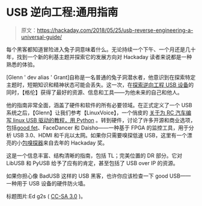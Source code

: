 # USB 逆向工程:通用指南

> 原文：<https://hackaday.com/2018/05/25/usb-reverse-engineering-a-universal-guide/>

每个黑客都知道冒险进入兔子洞意味着什么。无论持续一个下午、一个月还是几十年，找到一个新的利基主题并探索它的发展方向对 Hackaday 读者来说都是一种熟悉的体验。

[Glenn ' dev alias ' Grant]自称是一名普通的兔子洞潜水者，他意识到在探索特定主题时，短期知识和精神状态可能会丢失。这一次，在[探索逆向工程 USB 设备](http://devalias.net/devalias/2018/05/13/usb-reverse-engineering-down-the-rabbit-hole/)的同时，【格伦】获得了最好的资源、信息和工具——为他未来的自己和他人。

他的指南非常全面，涵盖了硬件和软件的所有必要领域。在正式定义了一个 USB 系统之后，【Glenn】让我们参考【LinuxVoice】，一个俏皮的 [关于为 RC 汽车编写 linux USB 驱动的教程，用 Python](https://www.linuxvoice.com/drive-it-yourself-usb-car-6/) 。转到硬件，讨论了许多开源和商业选项，包括[good fet](https://store.hackaday.com/products/goodfet42)、FaceDancer 和 Daisho——一种基于 FPGA 的监控工具，用于分析 USB 3.0、HDMI 和千兆以太网。如果你只需要嗅探低速 USB，这里有一个漂亮的小[包嗅探器](https://hackaday.com/2017/07/25/hackaday-prize-entry-usb-packet-snooping/)来自去年的 Hackaday 奖。

这是一个信息丰富、结构清晰的指南，包括 TL；完美位置的 DR 部分。它对 LibUSB 和 PyUSB 给予了应有的肯定，甚至包括了 USB over IP 的资源。

如果你担心像 BadUSB 这样的 USB 黑客，也许你应该检查一下 good USB——一种用于 USB 设备的硬件防火墙。

标题图片:Ed g2s ( [CC-SA 3.0](https://commons.wikimedia.org/wiki/File:Type_A_USB_connector.jpg) )。